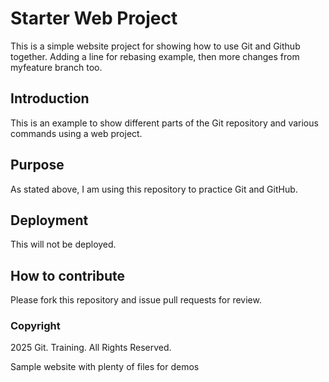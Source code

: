 # Starter Web Project

This is a simple website project for showing how to use Git and Github together. Adding a line for rebasing example, then more changes from myfeature branch too.

## Introduction
This is an example to show different parts of the Git repository and various commands using a web project.
## Purpose
As stated above, I am using this repository to practice Git and GitHub.
## Deployment
This will not be deployed.
## How to contribute
Please fork this repository and issue pull requests for review.
### Copyright
2025 Git. Training. All Rights Reserved. 


Sample website with plenty of files for demos